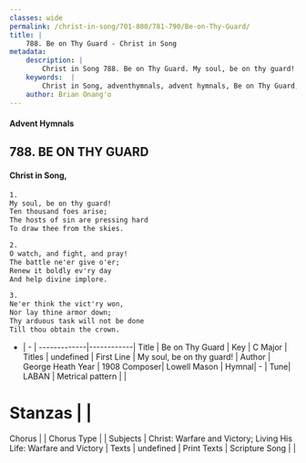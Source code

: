 ```yaml
---
classes: wide
permalink: /christ-in-song/701-800/781-790/Be-on-Thy-Guard/
title: |
    788. Be on Thy Guard - Christ in Song
metadata:
    description: |
        Christ in Song 788. Be on Thy Guard. My soul, be on thy guard! Ten thousand foes arise; The hosts of sin are pressing hard To draw thee from the skies.
    keywords:  |
        Christ in Song, adventhymnals, advent hymnals, Be on Thy Guard, My soul, be on thy guard!. 
    author: Brian Onang'o
---
```


#### Advent Hymnals
## 788. BE ON THY GUARD
####  Christ in Song,

```txt
1.
My soul, be on thy guard!
Ten thousand foes arise;
The hosts of sin are pressing hard
To draw thee from the skies.

2.
O watch, and fight, and pray!
The battle ne'er give o'er;
Renew it boldly ev'ry day
And help divine implore.

3.
Ne'er think the vict'ry won,
Nor lay thine armor down;
Thy arduous task will not be done
Till thou obtain the crown.

```

- |   -  |
-------------|------------|
Title | Be on Thy Guard |
Key | C Major |
Titles | undefined |
First Line | My soul, be on thy guard! |
Author | George Heath
Year | 1908
Composer| Lowell Mason |
Hymnal|  - |
Tune| LABAN |
Metrical pattern | |
# Stanzas |  |
Chorus |  |
Chorus Type |  |
Subjects | Christ: Warfare and Victory; Living His Life: Warfare and Victory |
Texts | undefined |
Print Texts | 
Scripture Song |  |
    
